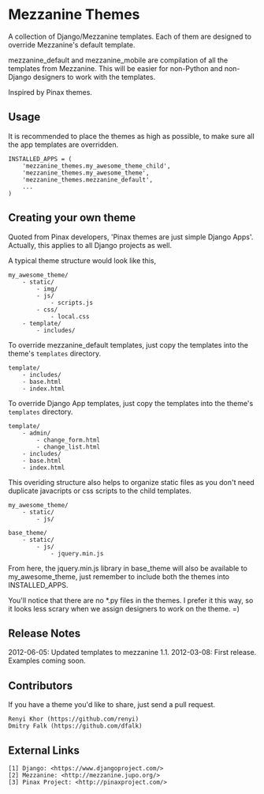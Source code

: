 Mezzanine Themes
===
A collection of Django/Mezzanine templates. Each of them are designed to override Mezzanine's default template.

mezzanine_default and mezzanine_mobile are compilation of all the templates from Mezzanine. This will be easier for non-Python and non-Django designers to work with the templates.

Inspired by Pinax themes.

Usage
---
It is recommended to place the themes as high as possible, to make sure all the app templates are overridden.

    INSTALLED_APPS = (
        'mezzanine_themes.my_awesome_theme_child',
        'mezzanine_themes.my_awesome_theme',
        'mezzanine_themes.mezzanine_default',
        ...
    )

Creating your own theme
---
Quoted from Pinax developers, 'Pinax themes are just simple Django Apps'. Actually, this applies to all Django projects as well.

A typical theme structure would look like this,

    my_awesome_theme/
        - static/
            - img/
            - js/
                - scripts.js
            - css/
                - local.css
        - template/
            - includes/

To override mezzanine_default templates, just copy the templates into the theme's `templates` directory.

    template/
        - includes/
        - base.html
        - index.html

To override Django App templates, just copy the templates into the theme's `templates` directory.

    template/
        - admin/
            - change_form.html
            - change_list.html
        - includes/
        - base.html
        - index.html

This overiding structure also helps to organize static files as you don't need duplicate
javacripts or css scripts to the child templates.

    my_awesome_theme/ 
        - static/
            - js/
    
    base_theme/
        - static/
            - js/
                - jquery.min.js

From here, the jquery.min.js library in base_theme will also be available to my_awesome_theme, just remember to include both the themes into INSTALLED_APPS.

You'll notice that there are no *.py files in the themes. I prefer it this way, so it looks less scrary when we assign designers to work on the theme. =)

Release Notes
---
2012-06-05: Updated templates to mezzanine 1.1.
2012-03-08:  First release. Examples coming soon.

Contributors
---
If you have a theme you'd like to share, just send a pull request.
    
    Renyi Khor (https://github.com/renyi)
    Dmitry Falk (https://github.com/dfalk)

External Links
---
    [1] Django: <https://www.djangoproject.com/>
    [2] Mezzanine: <http://mezzanine.jupo.org/>
    [3] Pinax Project: <http://pinaxproject.com/>